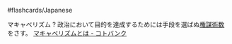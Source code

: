 #flashcards/Japanese

マキャベリズム
?
政治において目的を達成するためには手段を選ばぬ[権謀術数](https://kotobank.jp/word/%E6%A8%A9%E8%AC%80%E8%A1%93%E6%95%B0-61082)をさす。
[マキャベリズムとは - コトバンク](https://kotobank.jp/word/%E3%83%9E%E3%82%AD%E3%83%A3%E3%83%99%E3%83%AA%E3%82%BA%E3%83%A0-172112)
<!--SR:!2022-09-18,84,270-->
